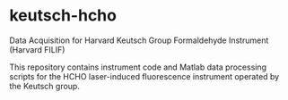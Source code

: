 # keutsch-hcho
Data Acquisition for Harvard Keutsch Group Formaldehyde Instrument (Harvard FILIF)

This repository contains instrument code and Matlab data processing scripts for the HCHO laser-induced fluorescence instrument operated by the Keutsch group.
